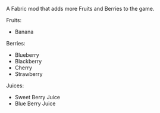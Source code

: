 A Fabric mod that adds more Fruits and Berries to the game. 

Fruits: 
- Banana

Berries:
- Blueberry
- Blackberry
- Cherry
- Strawberry

Juices:
- Sweet Berry Juice
- Blue Berry Juice
